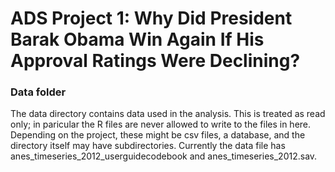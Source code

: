 # ADS Project 1:  Why Did President Barak Obama Win Again If His Approval Ratings Were Declining?

### Data folder

The data directory contains data used in the analysis. This is treated as read only; in paricular the R files are never allowed to write to the files in here. Depending on the project, these might be csv files, a database, and the directory itself may have subdirectories. Currently the data file has anes_timeseries_2012_userguidecodebook and anes_timeseries_2012.sav.


